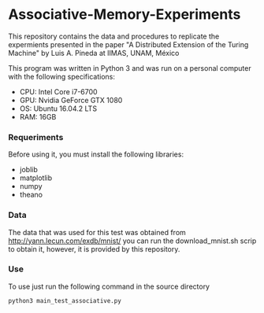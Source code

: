 # Associative-Memory-Experiments
This repository contains the data and procedures to replicate the expermients presented in the paper "A Distributed Extension of the Turing Machine" by Luis A. Pineda at IIMAS, UNAM, México

This program was written in Python 3 and was run on a personal computer with the following specifications:
* CPU: Intel Core i7-6700
* GPU: Nvidia GeForce GTX 1080
* OS: Ubuntu 16.04.2 LTS
* RAM: 16GB

### Requeriments
Before using it, you must install the following libraries:
* joblib
* matplotlib
* numpy
* theano


### Data
The data that was used for this test was obtained from http://yann.lecun.com/exdb/mnist/ you can run the download_mnist.sh scrip to obtain it, however, it is provided by this repository.

### Use
To use just run the following command in the source directory

    python3 main_test_associative.py





